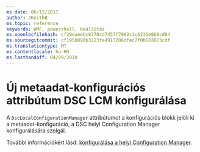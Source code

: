 ```yaml
---
ms.date: 06/12/2017
author: JKeithB
ms.topic: reference
keywords: WMF, powershell, beállítás
ms.openlocfilehash: cf29eaeebc8770cd7457f7982c1c6236e868cd84
ms.sourcegitcommit: cf195b090b3223fa4917206dfec7f0b603873cdf
ms.translationtype: MT
ms.contentlocale: hu-HU
ms.lasthandoff: 04/09/2018
---
```

# <a name="configure-dsc-lcm-with-new-meta-configuration-attribute"></a>Új metaadat-konfigurációs attribútum DSC LCM konfigurálása

A `DscLocalConfigurationManager` attribútumot a konfigurációs blokk jelöli ki a metaadat-konfiguráció, a DSC helyi Configuration Manager konfigurálására szolgál.

További információkért lásd: [konfigurálása a helyi Configuration Manager](https://msdn.microsoft.com/powershell/dsc/metaconfig).